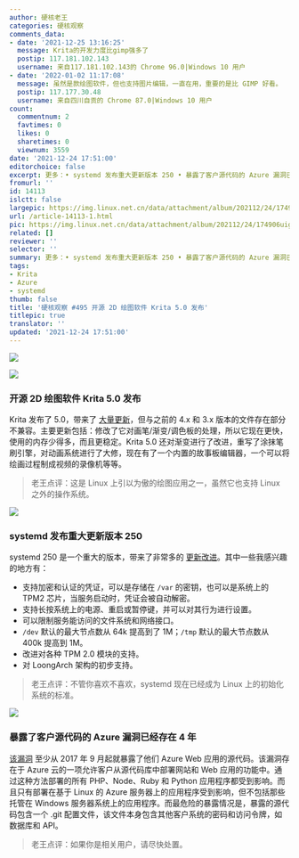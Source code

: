 ```yaml
---
author: 硬核老王
categories: 硬核观察
comments_data:
- date: '2021-12-25 13:16:25'
  message: Krita的开发力度比gimp强多了
  postip: 117.181.102.143
  username: 来自117.181.102.143的 Chrome 96.0|Windows 10 用户
- date: '2022-01-02 11:17:08'
  message: 虽然是款绘图软件，但也支持图片编辑，一直在用，重要的是比 GIMP 好看。
  postip: 117.177.30.48
  username: 来自四川自贡的 Chrome 87.0|Windows 10 用户
count:
  commentnum: 2
  favtimes: 0
  likes: 0
  sharetimes: 0
  viewnum: 3559
date: '2021-12-24 17:51:00'
editorchoice: false
excerpt: 更多：• systemd 发布重大更新版本 250 • 暴露了客户源代码的 Azure 漏洞已经存在 4 年
fromurl: ''
id: 14113
islctt: false
largepic: https://img.linux.net.cn/data/attachment/album/202112/24/174906uig9oizir2oqmiwm.jpg
url: /article-14113-1.html
pic: https://img.linux.net.cn/data/attachment/album/202112/24/174906uig9oizir2oqmiwm.jpg.thumb.jpg
related: []
reviewer: ''
selector: ''
summary: 更多：• systemd 发布重大更新版本 250 • 暴露了客户源代码的 Azure 漏洞已经存在 4 年
tags:
- Krita
- Azure
- systemd
thumb: false
title: '硬核观察 #495 开源 2D 绘图软件 Krita 5.0 发布'
titlepic: true
translator: ''
updated: '2021-12-24 17:51:00'
---
```


![](https://img.linux.net.cn/data/attachment/album/202112/24/174906uig9oizir2oqmiwm.jpg)


![](https://img.linux.net.cn/data/attachment/album/202112/24/174917in1p8yvf741ips17.jpg)


### 开源 2D 绘图软件 Krita 5.0 发布


Krita 发布了 5.0，带来了 [大量更新](https://krita.org/en/krita-5-0-release-notes/)，但与之前的 4.x 和 3.x 版本的文件存在部分不兼容。主要更新包括：修改了它对画笔/渐变/调色板的处理，所以它现在更快，使用的内存少得多，而且更稳定。Krita 5.0 还对渐变进行了改进，重写了涂抹笔刷引擎，对动画系统进行了大修，现在有了一个内置的故事板编辑器，一个可以将绘画过程制成视频的录像机等等。



> 
> 老王点评：这是 Linux 上引以为傲的绘图应用之一，虽然它也支持 Linux 之外的操作系统。
> 
> 
> 


![](https://img.linux.net.cn/data/attachment/album/202112/24/174931jqdtpf6ya8pp2jyy.jpg)


### systemd 发布重大更新版本 250


systemd 250 是一个重大的版本，带来了非常多的 [更新改进](https://github.com/systemd/systemd/blob/main/NEWS)。其中一些我感兴趣的地方有：


* 支持加密和认证的凭证，可以是存储在 `/var` 的密钥，也可以是系统上的 TPM2 芯片，当服务启动时，凭证会被自动解密。
* 支持长按系统上的电源、重启或暂停键，并可以对其行为进行设置。
* 可以限制服务能访问的文件系统和网络接口。
* `/dev` 默认的最大节点数从 64k 提高到了 1M；`/tmp` 默认的最大节点数从 400k 提高到 1M。
* 改进对各种 TPM 2.0 模块的支持。
* 对 LoongArch 架构的初步支持。



> 
> 老王点评：不管你喜欢不喜欢，systemd 现在已经成为 Linux 上的初始化系统的标准。
> 
> 
> 


![](https://img.linux.net.cn/data/attachment/album/202112/24/174947gnnwn5cgzxww9fn5.jpg)


### 暴露了客户源代码的 Azure 漏洞已经存在 4 年


[该漏洞](https://therecord.media/microsoft-notifies-customers-of-azure-bug-that-exposed-their-source-code/) 至少从 2017 年 9 月起就暴露了他们 Azure Web 应用的源代码。该漏洞存在于 Azure 云的一项允许客户从源代码库中部署网站和 Web 应用的功能中。通过这种方法部署的所有 PHP、Node、Ruby 和 Python 应用程序都受到影响。而且只有部署在基于 Linux 的 Azure 服务器上的应用程序受到影响，但不包括那些托管在 Windows 服务器系统上的应用程序。而最危险的暴露情况是，暴露的源代码包含一个 .git 配置文件，该文件本身包含其他客户系统的密码和访问令牌，如数据库和 API。



> 
> 老王点评：如果你是相关用户，请尽快处置。
> 
> 
>
